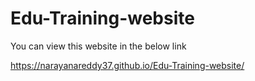 # Edu-Training-website

You can view this website in the below link

https://narayanareddy37.github.io/Edu-Training-website/
